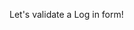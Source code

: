 ﻿---
Title: Basic validation
Image: /images/Icons/ico-lesson-4.svg
Status: Released
---

Let's validate a Log in form!